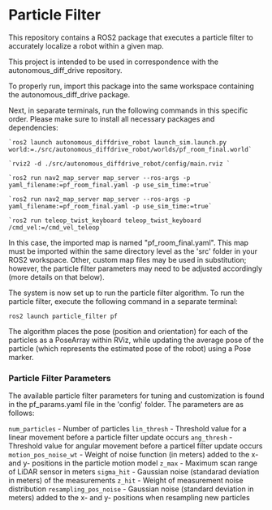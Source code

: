 # Particle Filter

This repository contains a ROS2 package that executes a particle filter to accurately localize a robot within a given map.

This project is intended to be used in correspondence with the autonomous_diff_drive repository.

To properly run, import this package into the same workspace containing the autonomous_diff_drive package.

Next, in separate terminals, run the following commands in this specific order. Please make sure to install all necessary packages and dependencies:

```
`ros2 launch autonomous_diffdrive_robot launch_sim.launch.py world:=./src/autonomous_diffdrive_robot/worlds/pf_room_final.world`

`rviz2 -d ./src/autonomous_diffdrive_robot/config/main.rviz `

`ros2 run nav2_map_server map_server --ros-args -p yaml_filename:=pf_room_final.yaml -p use_sim_time:=true`

`ros2 run nav2_map_server map_server --ros-args -p yaml_filename:=pf_room_final.yaml -p use_sim_time:=true`

`ros2 run teleop_twist_keyboard teleop_twist_keyboard /cmd_vel:=/cmd_vel_teleop`
```

In this case, the imported map is named "pf_room_final.yaml". This map must be imported within the same directory level as the 'src' folder in your ROS2 workspace. Other, custom map files may be used in substitution; however, the particle filter parameters may need to be adjusted accordingly (more details on that below).


The system is now set up to run the particle filter algorithm. To run the particle filter, execute the following command in a separate terminal:

`ros2 launch particle_filter pf`


The algorithm places the pose (position and orientation) for each of the particles as a PoseArray within RViz, while updating the average pose of the particle (which represents the estimated pose of the robot) using a Pose marker.


### Particle Filter Parameters

The available particle filter parameters for tuning and customization is found in the pf_params.yaml file in the 'config' folder. The parameters are as follows:


`num_particles` - Number of particles
`lin_thresh` - Threshold value for a linear movement before a particle filter update occurs
`ang_thresh` - Threshold value for angular movement before a particel filter update occurs
`motion_pos_noise_wt` - Weight of noise function (in meters) added to the x- and y- positions in the particle motion model
`z_max` - Maximum scan range of LiDAR sensor in meters
`sigma_hit` - Gaussian noise (standarad deviation in meters) of the measurements
`z_hit` - Weight of measurement noise distribution
`resampling_pos_noise` - Gaussian noise (standard deviation in meters) added to the x- and y- positions when resampling new particles
